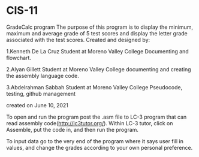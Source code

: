 # CIS-11

GradeCalc program
The purpose of this program is to display the minimum, maximum and average grade of 5 test scores and display the letter grade associated with the test scores.
Created and designed by: 

1.Kenneth De La Cruz
Student at Moreno Valley College
Documenting and flowchart.

2.Alyan Gillett 
Student at Moreno Valley College
documenting and creating the assembly language code.

3.Abdelrahman Sabbah 
Student at Moreno Valley College
Pseudocode, testing, github management

created on June 10, 2021


To open and run the program post the .asm file to LC-3 program that can read assembly code(http://lc3tutor.org/). Within LC-3 tutor, click on Assemble, put the code in, and then run the program.

To input data go to the very end of the program where it says user fill in values, and change the grades according to your own personal preference.

